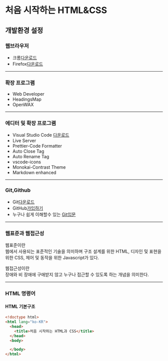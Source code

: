 # 처음 시작하는 HTML&CSS
## 개발환경 설정
### 웹브라우저
 * 크롬[다운로드](https://www.google.co.kr/chrome/index.html)
 * Firefox[다운로드](https://www.mozilla.org/ko/firefox/new/)
----------------------------
### 확장 프로그램
 * Web Developer
 * HeadingsMap
 * OpenWAX
 ------------------------
### 에디터 및 확장 프로그램
 * Visual Studio Code [다운로드](https://code.visualstudio.com/)
 * Live Server
 * Prettier-Code Formatter
 * Auto Close Tag
 * Auto Rename Tag
 * vscode-icons
 * Monokai-Contrast Theme
 * Markdown enhanced
------------------------------
### Git,Github
 * Git[다운로드](https://git-scm.com/downloads)
 * GitHub[가입하기](https://github.com/)
 * 누구나 쉽게 이해할수 있는 [Git입문](https://backlog.com/git-tutorial/kr/)
---------------------------
### 웹표준과 웹접근성  
웹표준이란  
웹에서 사용되는 표준적인 기술을 의미하며 구조 설계를 위한 HTML, 디자인 및 표현을 위한 CSS, 제어 및 동작을 위한 Javascript가 있다.  
  
웹접근성이란  
장애와 비 장애에 구애받지 않고 누구나 접근할 수 있도록 하는 개념을 의미한다.  
 
------------------------------
### HTML 명령어
#### HTML 기본구조
```html
<!doctype html>
<html lang="ko-KR">
  <head>
    <title>처음 시작하는 HTML과 CSS</title>
  </head>
  <body>

  </body>
</html>
```